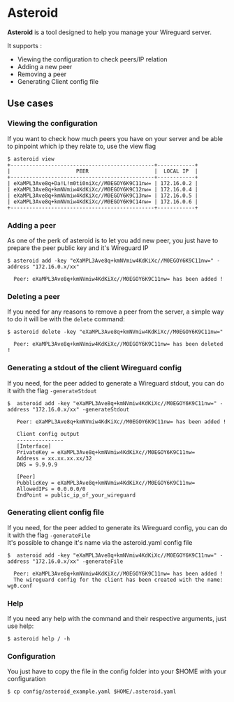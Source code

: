 # Asteroid

**Asteroid** is a tool designed to help you manage your Wireguard server.

It supports :
- Viewing the configuration to check peers/IP relation 
- Adding a new peer
- Removing a peer
- Generating Client config file

## Use cases

### Viewing the configuration
If you want to check how much peers you have on your server and be able to pinpoint which ip they relate to, use the view flag

```
$ asteroid view
+----------------------------------------------+------------+
|                     PEER                     |  LOCAL IP  |
+----------------------------------------------+------------+
| eXaMPL3Ave8q+Da!L!m0ti0niXc//M0EGOY6K9C11nw= | 172.16.0.2 |
| eXaMPL3Ave8q+kmNVmiw4KdKiXc//M0EGOY6K9C12nw= | 172.16.0.4 |
| eXaMPL3Ave8q+kmNVmiw4KdKiXc//M0EGOY6K9C13nw= | 172.16.0.5 |
| eXaMPL3Ave8q+kmNVmiw4KdKiXc//M0EGOY6K9C14nw= | 172.16.0.6 |
+----------------------------------------------+------------+
``` 

### Adding a peer
As one of the perk of asteroid is to let you add new peer, you just have to prepare the peer public key and it's Wireguard IP

```
$ asteroid add -key "eXaMPL3Ave8q+kmNVmiw4KdKiXc//M0EGOY6K9C11nw=" -address "172.16.0.x/xx"
  
  Peer: eXaMPL3Ave8q+kmNVmiw4KdKiXc//M0EGOY6K9C11nw= has been added !
``` 

### Deleting a peer
If you need for any reasons to remove a peer from the server, a simple way to do it will be with the `delete` command:

```
$ asteroid delete -key "eXaMPL3Ave8q+kmNVmiw4KdKiXc//M0EGOY6K9C11nw="
 
  Peer: eXaMPL3Ave8q+kmNVmiw4KdKiXc//M0EGOY6K9C11nw= has been deleted !
``` 

### Generating a stdout of the client Wireguard config 
If you need, for the peer added to generate a Wireguard stdout, you can do it with the flag `-generateStdout`

```
$  asteroid add -key "eXaMPL3Ave8q+kmNVmiw4KdKiXc//M0EGOY6K9C11nw=" -address "172.16.0.x/xx" -generateStdout
 
   Peer: eXaMPL3Ave8q+kmNVmiw4KdKiXc//M0EGOY6K9C11nw= has been added !
   
   Client config output
   ---------------
   [Interface]
   PrivateKey = eXaMPL3Ave8q+kmNVmiw4KdKiXc//M0EGOY6K9C11nw= 
   Address = xx.xx.xx.xx/32
   DNS = 9.9.9.9
  
   [Peer]
   PubblicKey = eXaMPL3Ave8q+kmNVmiw4KdKiXc//M0EGOY6K9C11nw= 
   AllowedIPs = 0.0.0.0/0
   EndPoint = public_ip_of_your_wireguard
``` 

### Generating client config file
If you need, for the peer added to generate its Wireguard config, you can do it with the flag `-generateFile`  
It's possible to change it's name via the asteroid.yaml config file

```
$  asteroid add -key "eXaMPL3Ave8q+kmNVmiw4KdKiXc//M0EGOY6K9C11nw=" -address "172.16.0.x/xx" -generateFile
 
  Peer: eXaMPL3Ave8q+kmNVmiw4KdKiXc//M0EGOY6K9C11nw= has been added !
  The wireguard config for the client has been created with the name: wg0.conf
``` 

### Help
If you need any help with the command and their respective arguments, just use help:
```
$ asteroid help / -h
``` 

### Configuration
You just have to copy the file in the config folder into your $HOME with your configuration
```
$ cp config/asteroid_example.yaml $HOME/.asteroid.yaml
```